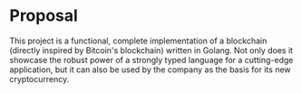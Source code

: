 # Proposal

This project is a functional, complete implementation of a blockchain (directly inspired by Bitcoin's blockchain) written in Golang. Not only does it showcase the robust power of a strongly typed language for a cutting-edge application, but it can also be used by the company as the basis for its new cryptocurrency. 